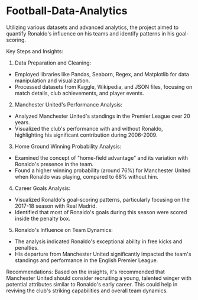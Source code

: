 # Football-Data-Analytics

Utilizing various datasets and advanced analytics, the project aimed to quantify Ronaldo's influence on his teams and identify patterns in his goal-scoring.

Key Steps and Insights:
1. Data Preparation and Cleaning:
 - Employed libraries like Pandas, Seaborn, Regex, and Matplotlib for data manipulation and visualization.
 - Processed datasets from Kaggle, Wikipedia, and JSON files, focusing on match details, club achievements, and player events.

2. Manchester United's Performance Analysis:
 - Analyzed Manchester United's standings in the Premier League over 20 years.
 - Visualized the club's performance with and without Ronaldo, highlighting his significant contribution during 2006-2009.

3. Home Ground Winning Probability Analysis:
 - Examined the concept of "home-field advantage" and its variation with Ronaldo's presence in the team.
 - Found a higher winning probability (around 76%) for Manchester United when Ronaldo was playing, compared to 68% without him.

4. Career Goals Analysis:
 - Visualized Ronaldo's goal-scoring patterns, particularly focusing on the 2017-18 season with Real Madrid.
 - Identified that most of Ronaldo's goals during this season were scored inside the penalty box.

5. Ronaldo's Influence on Team Dynamics:
 - The analysis indicated Ronaldo's exceptional ability in free kicks and penalties.
 - His departure from Manchester United significantly impacted the team's standings and performance in the English Premier League.

Recommendations:
Based on the insights, it's recommended that Manchester United should consider recruiting a young, talented winger with potential attributes similar to Ronaldo's early career. This could help in reviving the club's striking capabilities and overall team dynamics.
